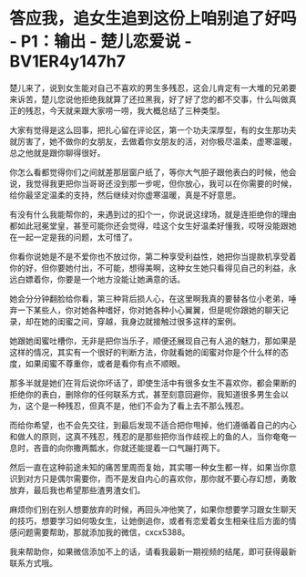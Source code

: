 # 答应我，追女生追到这份上咱别追了好吗 - P1：输出 - 楚儿恋爱说 - BV1ER4y147h7

楚儿来了，说到女生能对自己不喜欢的男生多残忍，这会儿肯定有一大堆的兄弟要来诉苦，楚儿您说他拒绝我就算了还拉黑我，好了好了您的都不交事，什么叫做真正的残忍，今天就来跟大家唠一唠，我大概总结了三种类型。

大家有觉得是这么回事，把扎心留在评论区，第一个功夫深厚型，有的女生那功夫就厉害了，她不做你的女朋友，去做着你女朋友的活，对你极尽温柔，虚寒温暖，总之他就是跟你聊得很好。

你怎么看都觉得你们之间就差那层窗户纸了，等你大气胆子跟他表白的时候，他会说，我觉得我更把你当哥哥还没到那一步呢，但你放心，我可以在你需要的时候，给你最坚定温柔的支持，然后继续对你虚寒温暖，真是不好意思。

有没有什么我能帮你的，来遇到过的扣个一，你说说这绿场，就是连拒绝你的理由都如此冠冕堂皇，甚至可能你还会觉得，哇这个女生好温柔好懂我，哎呀没能跟她在一起一定是我的问题，太可惜了。

你看你说她是不是不爱你也不放过你，第二种享受利益性，她把你当提款机享受着你的好，但你要她付出，不可能，想得美啊，这种女生她只看得见自己的利益，永远白嫖着你，你要是一个地方没能让她满意的话。

她会分分钟翻脸给你看，第三种背后损人心，在这里啊我真的要替各位小老弟，唾弃一下某些人，你对她各种嗜好，你对她各种小心翼翼，但是呢你跟她的聊天记录，却在她的闺蜜之间，穿越，我身边就接触过很多这样的案例。

她跟她闺蜜吐槽你，无非是把你当乐子，顺便还展现自己有人追的魅力，那如果是这样的情况，其实有一个很好的判断方法，你就看她的闺蜜对你是个什么样的态度，如果闺蜜不尊重你，或者是看你有点不顺眼。

那多半就是她们在背后说你坏话了，即使生活中有很多女生不喜欢你，都会果断的拒绝你的表白，删除你的任何联系方式，甚至刻意回避你，我知道很多男生会以为，这个是一种残忍，但真不是，他们不会为了看上去不那么残忍。

而给你希望，也不会先交往，到最后发现不适合把你甩掉，他们遵循着自己的内心和做人的原则，这真不残忍，残忍的是那些把你当作歧视上的鱼的人，当你奄奄一息时，吝啬的向你撒两瓢水，你就还能提着一口气蹦打两下。

然后一直在这种前途未知的痛苦里周而复始，其实哪一种女生都一样，如果当你意识到对方只是偶尔需要你，而不是发自内心的喜欢你，那你就不要心存幻想，勇敢放弃，最后我也希望那些渣男渣女们。

麻烦你们别在别人想要放弃的时候，再回头冲他笑了，如果你想要学习跟女生聊天的技巧，想要学习如何吸女生，让她倒追你，或者有恋爱着女生相亲往后方面的情感问题需要帮助，那就添加我的微信，cxcx5388。

我来帮助你，如果微信添加不上的话，请看我最新一期视频的结尾，即可获得最新联系方式哦。